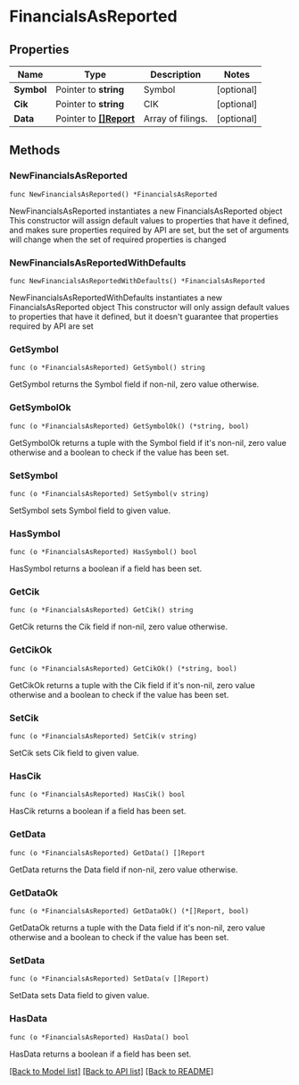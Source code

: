 # FinancialsAsReported

## Properties

Name | Type | Description | Notes
------------ | ------------- | ------------- | -------------
**Symbol** | Pointer to **string** | Symbol | [optional] 
**Cik** | Pointer to **string** | CIK | [optional] 
**Data** | Pointer to [**[]Report**](Report.md) | Array of filings. | [optional] 

## Methods

### NewFinancialsAsReported

`func NewFinancialsAsReported() *FinancialsAsReported`

NewFinancialsAsReported instantiates a new FinancialsAsReported object
This constructor will assign default values to properties that have it defined,
and makes sure properties required by API are set, but the set of arguments
will change when the set of required properties is changed

### NewFinancialsAsReportedWithDefaults

`func NewFinancialsAsReportedWithDefaults() *FinancialsAsReported`

NewFinancialsAsReportedWithDefaults instantiates a new FinancialsAsReported object
This constructor will only assign default values to properties that have it defined,
but it doesn't guarantee that properties required by API are set

### GetSymbol

`func (o *FinancialsAsReported) GetSymbol() string`

GetSymbol returns the Symbol field if non-nil, zero value otherwise.

### GetSymbolOk

`func (o *FinancialsAsReported) GetSymbolOk() (*string, bool)`

GetSymbolOk returns a tuple with the Symbol field if it's non-nil, zero value otherwise
and a boolean to check if the value has been set.

### SetSymbol

`func (o *FinancialsAsReported) SetSymbol(v string)`

SetSymbol sets Symbol field to given value.

### HasSymbol

`func (o *FinancialsAsReported) HasSymbol() bool`

HasSymbol returns a boolean if a field has been set.

### GetCik

`func (o *FinancialsAsReported) GetCik() string`

GetCik returns the Cik field if non-nil, zero value otherwise.

### GetCikOk

`func (o *FinancialsAsReported) GetCikOk() (*string, bool)`

GetCikOk returns a tuple with the Cik field if it's non-nil, zero value otherwise
and a boolean to check if the value has been set.

### SetCik

`func (o *FinancialsAsReported) SetCik(v string)`

SetCik sets Cik field to given value.

### HasCik

`func (o *FinancialsAsReported) HasCik() bool`

HasCik returns a boolean if a field has been set.

### GetData

`func (o *FinancialsAsReported) GetData() []Report`

GetData returns the Data field if non-nil, zero value otherwise.

### GetDataOk

`func (o *FinancialsAsReported) GetDataOk() (*[]Report, bool)`

GetDataOk returns a tuple with the Data field if it's non-nil, zero value otherwise
and a boolean to check if the value has been set.

### SetData

`func (o *FinancialsAsReported) SetData(v []Report)`

SetData sets Data field to given value.

### HasData

`func (o *FinancialsAsReported) HasData() bool`

HasData returns a boolean if a field has been set.


[[Back to Model list]](../README.md#documentation-for-models) [[Back to API list]](../README.md#documentation-for-api-endpoints) [[Back to README]](../README.md)


